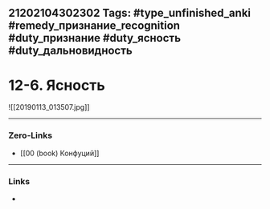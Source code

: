 21202104302302
Tags: #type_unfinished_anki #remedy_признание_recognition #duty_признание #duty_ясность #duty_дальновидность
---
# 12-6. Ясность

![[20190113_013507.jpg]]

---
### Zero-Links
- [[00 (book) Конфуций]]
---
### Links
-